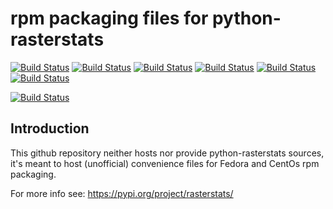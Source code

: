 # rpm packaging files for python-rasterstats

[![Build Status](https://badges.herokuapp.com/travis/ARPA-SIMC/python-rasterstats-rpm?branch=master&env=DOCKER_IMAGE=centos:7&label=centos7)](https://travis-ci.org/ARPA-SIMC/python-rasterstats-rpm)
[![Build Status](https://badges.herokuapp.com/travis/ARPA-SIMC/python-rasterstats-rpm?branch=master&env=DOCKER_IMAGE=centos:8&label=centos8)](https://travis-ci.org/ARPA-SIMC/python-rasterstats-rpm)
[![Build Status](https://badges.herokuapp.com/travis/ARPA-SIMC/python-rasterstats-rpm?branch=master&env=DOCKER_IMAGE=fedora:29&label=fedora29)](https://travis-ci.org/ARPA-SIMC/python-rasterstats-rpm)
[![Build Status](https://badges.herokuapp.com/travis/ARPA-SIMC/python-rasterstats-rpm?branch=master&env=DOCKER_IMAGE=fedora:30&label=fedora30)](https://travis-ci.org/ARPA-SIMC/python-rasterstats-rpm)
[![Build Status](https://badges.herokuapp.com/travis/ARPA-SIMC/python-rasterstats-rpm?branch=master&env=DOCKER_IMAGE=fedora:31&label=fedora31)](https://travis-ci.org/ARPA-SIMC/python-rasterstats-rpm)
[![Build Status](https://badges.herokuapp.com/travis/ARPA-SIMC/python-rasterstats-rpm?branch=master&env=DOCKER_IMAGE=fedora:rawhide&label=fedorarawhide)](https://travis-ci.org/ARPA-SIMC/python-rasterstats-rpm)

[![Build Status](https://copr.fedorainfracloud.org/coprs/simc/stable/package/python-rasterstats/status_image/last_build.png)](https://copr.fedorainfracloud.org/coprs/simc/stable/package/python-rasterstats/)

## Introduction

This github repository neither hosts nor provide python-rasterstats sources, it's meant to
host (unofficial) convenience files for Fedora and CentOs rpm packaging.

For more info see:
https://pypi.org/project/rasterstats/
